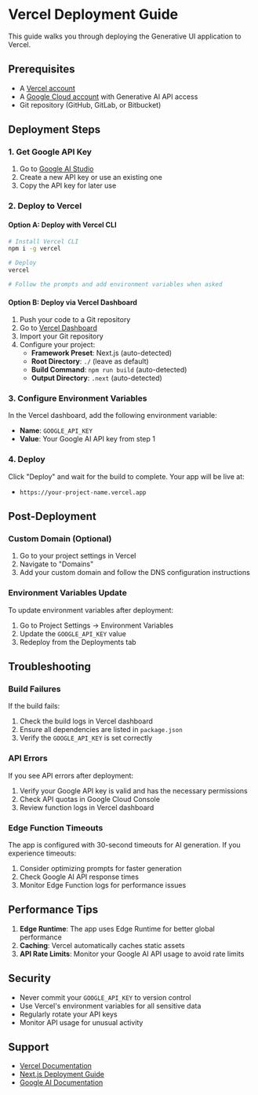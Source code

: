 # Vercel Deployment Guide

This guide walks you through deploying the Generative UI application to Vercel.

## Prerequisites

- A [Vercel account](https://vercel.com/signup)
- A [Google Cloud account](https://console.cloud.google.com/) with Generative AI API access
- Git repository (GitHub, GitLab, or Bitbucket)

## Deployment Steps

### 1. Get Google API Key

1. Go to [Google AI Studio](https://aistudio.google.com/apikey)
2. Create a new API key or use an existing one
3. Copy the API key for later use

### 2. Deploy to Vercel

#### Option A: Deploy with Vercel CLI

```bash
# Install Vercel CLI
npm i -g vercel

# Deploy
vercel

# Follow the prompts and add environment variables when asked
```

#### Option B: Deploy via Vercel Dashboard

1. Push your code to a Git repository
2. Go to [Vercel Dashboard](https://vercel.com/new)
3. Import your Git repository
4. Configure your project:
   - **Framework Preset**: Next.js (auto-detected)
   - **Root Directory**: `./` (leave as default)
   - **Build Command**: `npm run build` (auto-detected)
   - **Output Directory**: `.next` (auto-detected)

### 3. Configure Environment Variables

In the Vercel dashboard, add the following environment variable:

- **Name**: `GOOGLE_API_KEY`
- **Value**: Your Google AI API key from step 1

### 4. Deploy

Click "Deploy" and wait for the build to complete. Your app will be live at:
- `https://your-project-name.vercel.app`

## Post-Deployment

### Custom Domain (Optional)

1. Go to your project settings in Vercel
2. Navigate to "Domains"
3. Add your custom domain and follow the DNS configuration instructions

### Environment Variables Update

To update environment variables after deployment:
1. Go to Project Settings → Environment Variables
2. Update the `GOOGLE_API_KEY` value
3. Redeploy from the Deployments tab

## Troubleshooting

### Build Failures

If the build fails:
1. Check the build logs in Vercel dashboard
2. Ensure all dependencies are listed in `package.json`
3. Verify the `GOOGLE_API_KEY` is set correctly

### API Errors

If you see API errors after deployment:
1. Verify your Google API key is valid and has the necessary permissions
2. Check API quotas in Google Cloud Console
3. Review function logs in Vercel dashboard

### Edge Function Timeouts

The app is configured with 30-second timeouts for AI generation. If you experience timeouts:
1. Consider optimizing prompts for faster generation
2. Check Google AI API response times
3. Monitor Edge Function logs for performance issues

## Performance Tips

1. **Edge Runtime**: The app uses Edge Runtime for better global performance
2. **Caching**: Vercel automatically caches static assets
3. **API Rate Limits**: Monitor your Google AI API usage to avoid rate limits

## Security

- Never commit your `GOOGLE_API_KEY` to version control
- Use Vercel's environment variables for all sensitive data
- Regularly rotate your API keys
- Monitor API usage for unusual activity

## Support

- [Vercel Documentation](https://vercel.com/docs)
- [Next.js Deployment Guide](https://nextjs.org/docs/deployment)
- [Google AI Documentation](https://ai.google.dev/docs)